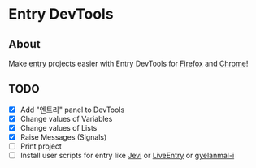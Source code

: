 # Entry DevTools
## About
Make [entry](https://playentry.org) projects easier with Entry DevTools for [Firefox](https://firefox.com) and [Chrome](https://chrome.com)!

## TODO
 - [x] Add "엔트리" panel to DevTools 
 - [x] Change values of Variables
 - [x] Change values of Lists 
 - [x] Raise Messages (Signals)
 - [ ] Print project
 - [ ] Install user scripts for entry like [Jevi](https://github.com/gnlow/Jevi) or [LiveEntry](https://github.com/muno9748/LiveEntry) or [gyelanmal-i](https://github.com/DQSR/gyelanmal-i)
